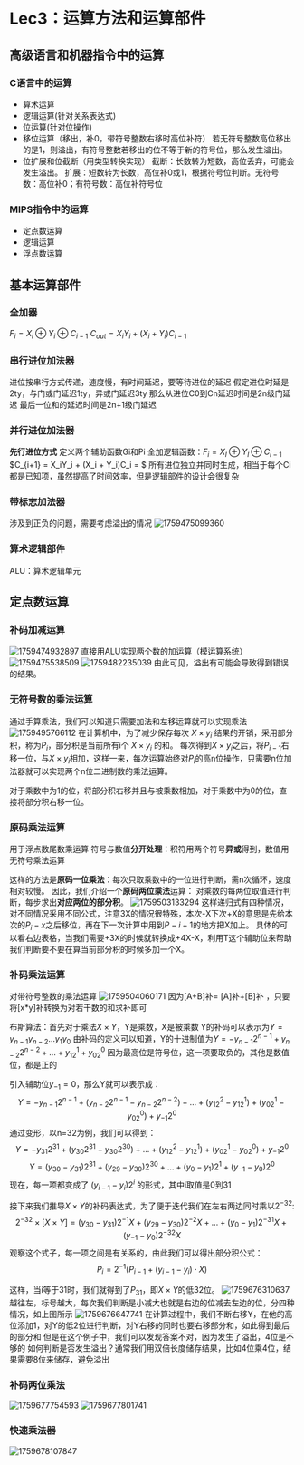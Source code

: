 # Lec3：运算方法和运算部件
## 高级语言和机器指令中的运算
### C语言中的运算
- 算术运算
- 逻辑运算(针对关系表达式)
- 位运算(针对位操作)
- 移位运算（移出，补0，带符号整数右移时高位补符）
若无符号整数高位移出的是1，则溢出，有符号整数若移出的位不等于新的符号位，那么发生溢出。
- 位扩展和位截断（用类型转换实现）
截断：长数转为短数，高位丢弃，可能会发生溢出。
扩展：短数转为长数，高位补0或1，根据符号位判断。无符号数：高位补0；有符号数：高位补符号位

### MIPS指令中的运算
- 定点数运算
- 逻辑运算
- 浮点数运算

## 基本运算部件
### 全加器
$F_i = X_i \oplus Y_i \oplus C_{i-1}$
$C_{out} = X_iY_i + (X_i + Y_i)C_{i-1}$

### 串行进位加法器
进位按串行方式传递，速度慢，有时间延迟，要等待进位的延迟
假定进位时延是2ty，与门或门延迟1ty，异或门延迟3ty
那么从进位C0到Cn延迟时间是2n级门延迟
最后一位和的延迟时间是2n+1级门延迟

### 并行进位加法器
**先行进位方式**
定义两个辅助函数Gi和Pi
全加逻辑函数：$F_i = X_I \oplus Y_I \oplus C_{i-1}$
$C_{i+1} = X_iY_i + (X_i + Y_i)C_i = $
所有进位独立并同时生成，相当于每个Ci都是已知项，虽然提高了时间效率，但是逻辑部件的设计会很复杂

### 带标志加法器
涉及到正负的问题，需要考虑溢出的情况
![1759475099360](image/lec3/1759475099360.png)

### 算术逻辑部件
ALU：算术逻辑单元

## 定点数运算
### 补码加减运算
![1759474932897](image/lec3/1759474932897.png)
直接用ALU实现两个数的加运算（模运算系统）
![1759475538509](image/lec3/1759475538509.png)
![1759482235039](image/lec3/1759482235039.png)
由此可见，溢出有可能会导致得到错误的结果。

### 无符号数的乘法运算
通过手算乘法，我们可以知道只需要加法和左移运算就可以实现乘法
![1759495766112](image/lec3/1759495766112.png)
在计算机中，为了减少保存每次 $X\times y_i$ 结果的开销，采用部分积，称为$P_i$，部分积是当前所有i个 $X\times y_i$ 的和。
每次得到$X\times y_i$之后，将$P_{i-1}$右移一位，与$X\times y_i$相加，这样一来，每次运算始终对$P_i$的高n位操作，只需要n位加法器就可以实现两个n位二进制数的乘法运算。

对于乘数中为1的位，将部分积右移并且与被乘数相加，对于乘数中为0的位，直接将部分积右移一位。

### 原码乘法运算
用于浮点数尾数乘运算
符号与数值**分开处理**：积符用两个符号**异或**得到，数值用无符号乘法运算

这样的方法是**原码一位乘法**：每次只取乘数中的一位进行判断，需n次循环，速度相对较慢。
因此，我们介绍一个**原码两位乘法**运算：
对乘数的每两位取值进行判断，每步求出**对应两位的部分积**。
![1759503133294](image/lec3/1759503133294.png)
这样递归式有四种情况，对不同情况采用不同公式，注意3X的情况很特殊，本次-X下次+X的意思是先给本次的$P_i-x$之后移位，再在下一次计算中用到$P-{i+1}$的地方把X加上。
具体的可以看右边表格，当我们需要+3X的时候就转换成+4X-X，利用T这个辅助位来帮助我们判断要不要在算当前部分积的时候多加一个X。

### 补码乘法运算
对带符号整数的乘法运算
![1759504060171](image/lec3/1759504060171.png)
因为[A+B]补= [A]补+[B]补 ，只要将[x*y]补转换为对若干数的和求补即可

布斯算法：首先对于乘法$X\times Y$，Y是乘数，X是被乘数
Y的补码可以表示为$Y=y_{n-1}y_{n-2}\dots y_1y_0$
由补码的定义可以知道，Y的十进制值为$Y = -y_{n-1}2^{n-1} + y_{n-2}2^{n-2} + \dots + y_12^1 + y_02^0$
因为最高位是符号位，这一项要取负的，其他是数值位，都是正的

引入辅助位$y_{-1}=0$，那么Y就可以表示成：
$$
Y = -y_{n-1}2^{n-1} + (y_{n-2}2^{n-1}-y_{n-2}2^{n-2}) + \dots + (y_12^2-y_12^1) + (y_02^1-y_02^0) + y_{-1}2^0
$$
通过变形，以n=32为例，我们可以得到：
$$
Y = -y_{31}2^{31} + (y_{30}2^{31}-y_{30}2^{30}) + \dots + (y_12^2-y_12^1) + (y_02^1-y_02^0) + y_{-1}2^0
$$
$$
Y = (y_{30}-y_{31})2^{31} + (y_{29}-y_{30})2^{30} + \dots + (y_0-y_1)2^1 + (y_{-1}-y_0)2^0
$$
现在，每一项都变成了 $(y_{i-1}-y_i)2^i$ 的形式，其中i取值是0到31

接下来我们推导$X\times Y$的补码表达式，为了便于迭代我们在左右两边同时乘以$2^{-32}$:
$$
2^{-32}\times[X\times Y] = (y_{30}-y_{31})2^{-1} X + (y_{29}-y_{30})2^{-2} X + \dots + (y_0-y_1)2^{-31} X + (y_{-1}-y_0)2^{-32} X
$$
观察这个式子，每一项之间是有关系的，由此我们可以得出部分积公式：
$$P_i = 2^{-1}(P_{i-1} + (y_{i-1} - y_i) \cdot X)$$

这样，当i等于31时，我们就得到了$P_{31}$，即$X\times Y$的低32位。
![1759676310637](image/lec3/1759676310637.png)
越往左，标号越大，每次我们判断是小减大也就是右边的位减去左边的位，分四种情况，如上图所示
![1759676647741](image/lec3/1759676647741.png)
在计算过程中，我们不断右移Y，在他的高位添加1，对Y的低2位进行判断，对Y右移的同时也要右移部分和，如此得到最后的部分和
但是在这个例子中，我们可以发现答案不对，因为发生了溢出，4位是不够的
如何判断是否发生溢出？通常我们用双倍长度储存结果，比如4位乘4位，结果需要8位来储存，避免溢出

### 补码两位乘法
![1759677754593](image/lec3/1759677754593.png)
![1759677801741](image/lec3/1759677801741.png)

### 快速乘法器
![1759678107847](image/lec3/1759678107847.png)
